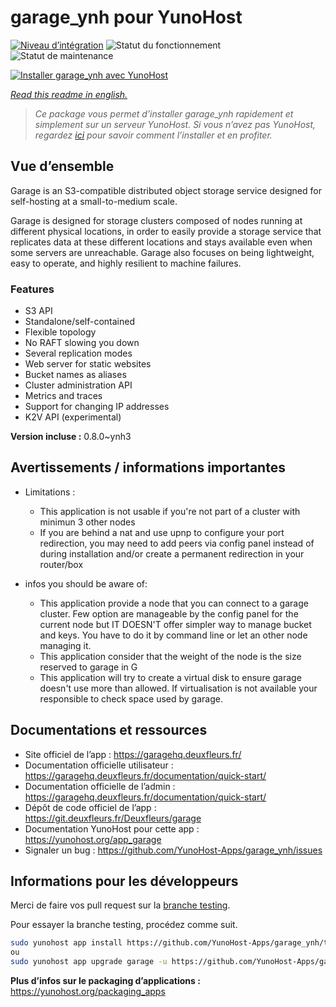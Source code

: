 <!--
N.B.: This README was automatically generated by https://github.com/YunoHost/apps/tree/master/tools/README-generator
It shall NOT be edited by hand.
-->

# garage_ynh pour YunoHost

[![Niveau d’intégration](https://dash.yunohost.org/integration/garage.svg)](https://dash.yunohost.org/appci/app/garage) ![Statut du fonctionnement](https://ci-apps.yunohost.org/ci/badges/garage.status.svg) ![Statut de maintenance](https://ci-apps.yunohost.org/ci/badges/garage.maintain.svg)

[![Installer garage_ynh avec YunoHost](https://install-app.yunohost.org/install-with-yunohost.svg)](https://install-app.yunohost.org/?app=garage)

*[Read this readme in english.](./README.md)*

> *Ce package vous permet d’installer garage_ynh rapidement et simplement sur un serveur YunoHost.
Si vous n’avez pas YunoHost, regardez [ici](https://yunohost.org/#/install) pour savoir comment l’installer et en profiter.*

## Vue d’ensemble

Garage is an S3-compatible distributed object storage service designed for self-hosting at a small-to-medium scale.

Garage is designed for storage clusters composed of nodes running at different physical locations, in order to easily provide a storage service that replicates data at these different locations and stays available even when some servers are unreachable. Garage also focuses on being lightweight, easy to operate, and highly resilient to machine failures.

### Features

- S3 API
- Standalone/self-contained
- Flexible topology
- No RAFT slowing you down
- Several replication modes
- Web server for static websites
- Bucket names as aliases
- Cluster administration API
- Metrics and traces
- Support for changing IP addresses
- K2V API (experimental)


**Version incluse :** 0.8.0~ynh3
## Avertissements / informations importantes

* Limitations : 
    * This application is not usable if you're not part of a cluster with minimun 3 other nodes
    * If you are behind a nat and use upnp to configure your port redirection, you may need to add peers via config panel instead of during installation and/or create a permanent redirection in your router/box

* infos you should be aware of:
    * This application provide a node that you can connect to a garage cluster. Few option are manageable by the config panel for the current node but IT DOESN'T offer simpler way to manage bucket and keys. You have to do it by command line or let an other node managing it.
    * This application consider that the weight of the node is the size reserved to garage in G 
    * This application will try to create a virtual disk to ensure garage doesn't use more than allowed. If virtualisation is not available your responsible to check space used by garage.

## Documentations et ressources

* Site officiel de l’app : <https://garagehq.deuxfleurs.fr/>
* Documentation officielle utilisateur : <https://garagehq.deuxfleurs.fr/documentation/quick-start/>
* Documentation officielle de l’admin : <https://garagehq.deuxfleurs.fr/documentation/quick-start/>
* Dépôt de code officiel de l’app : <https://git.deuxfleurs.fr/Deuxfleurs/garage>
* Documentation YunoHost pour cette app : <https://yunohost.org/app_garage>
* Signaler un bug : <https://github.com/YunoHost-Apps/garage_ynh/issues>

## Informations pour les développeurs

Merci de faire vos pull request sur la [branche testing](https://github.com/YunoHost-Apps/garage_ynh/tree/testing).

Pour essayer la branche testing, procédez comme suit.

``` bash
sudo yunohost app install https://github.com/YunoHost-Apps/garage_ynh/tree/testing --debug
ou
sudo yunohost app upgrade garage -u https://github.com/YunoHost-Apps/garage_ynh/tree/testing --debug
```

**Plus d’infos sur le packaging d’applications :** <https://yunohost.org/packaging_apps>